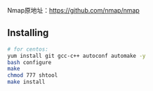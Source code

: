 Nmap原地址：https://github.com/nmap/nmap

Installing
----------

```bash
# for centos:
yum install git gcc-c++ autoconf automake -y
bash configure
make
chmod 777 shtool
make install
```
